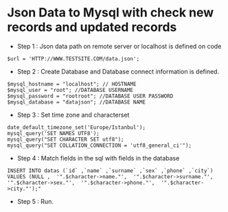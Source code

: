 # Json Data to Mysql with check new records and updated records
- Step 1 : Json data path on remote server or localhost is defined on code
```
$url = 'HTTP://WWW.TESTSITE.COM/data.json';
```
- Step 2 : Create Database and Database connect information is defined.
```
$mysql_hostname = "localhost"; // HOSTNAME
$mysql_user = "root"; //DATABASE USERNAME
$mysql_password = "rootroot"; //DATABASE USER PASSWORD
$mysql_database = "datajson"; //DATABASE NAME
```
- Step 3 : Set time zone and characterset
```
date_default_timezone_set('Europe/Istanbul');
mysql_query('SET NAMES UTF8'); 
mysql_query("SET CHARACTER SET utf8"); 
mysql_query("SET COLLATION_CONNECTION = 'utf8_general_ci'"); 
```
- Step 4 : Match fields in the sql with fields in the database
```
INSERT INTO datas (`id` ,`name` ,`surname` ,`sex` ,`phone` ,`city`) VALUES (NULL ,  '".$character->name."',  '".$character->surname."',  '".$character->sex."',  '".$character->phone."',  '".$character->city."');"
```
- Step 5 : Run.

